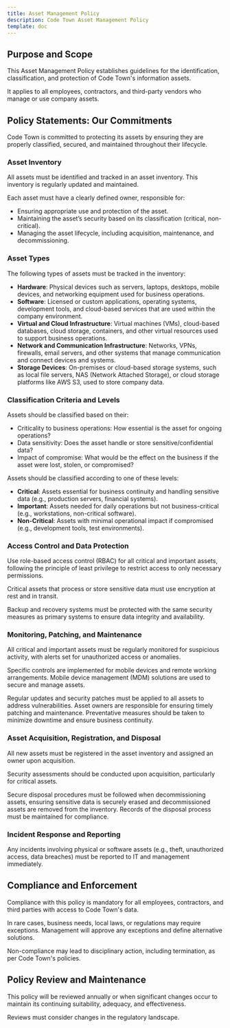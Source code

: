 ```yaml
---
title: Asset Management Policy
description: Code Town Asset Management Policy
template: doc
---
```


## Purpose and Scope

This Asset Management Policy establishes guidelines for the identification,
classification, and protection of Code Town's information assets.

It applies to all employees, contractors, and third-party vendors who manage or
use company assets.

## Policy Statements: Our Commitments

Code Town is committed to protecting its assets by ensuring they are properly
classified, secured, and maintained throughout their lifecycle.

### Asset Inventory

All assets must be identified and tracked in an asset inventory. This inventory
is regularly updated and maintained.

Each asset must have a clearly defined owner, responsible for:

- Ensuring appropriate use and protection of the asset.
- Maintaining the asset’s security based on its classification (critical,
  non-critical).
- Managing the asset lifecycle, including acquisition, maintenance, and
  decommissioning.

### Asset Types

The following types of assets must be tracked in the inventory:

- **Hardware**: Physical devices such as servers, laptops, desktops, mobile
  devices, and networking equipment used for business operations.
- **Software**: Licensed or custom applications, operating systems, development
  tools, and cloud-based services that are used within the company environment.
- **Virtual and Cloud Infrastructure**: Virtual machines (VMs), cloud-based
  databases, cloud storage, containers, and other virtual resources used to
  support business operations.
- **Network and Communication Infrastructure**: Networks, VPNs, firewalls, email
  servers, and other systems that manage communication and connect devices and
  systems.
- **Storage Devices**: On-premises or cloud-based storage systems, such as local
  file servers, NAS (Network Attached Storage), or cloud storage platforms like
  AWS S3, used to store company data.

### Classification Criteria and Levels

Assets should be classified based on their:

- Criticality to business operations: How essential is the asset for ongoing
  operations?
- Data sensitivity: Does the asset handle or store sensitive/confidential data?
- Impact of compromise: What would be the effect on the business if the asset
  were lost, stolen, or compromised?

Assets should be classified according to one of these levels:

- **Critical**: Assets essential for business continuity and handling sensitive
  data (e.g., production servers, financial systems).
- **Important**: Assets needed for daily operations but not business-critical
  (e.g., workstations, non-critical software).
- **Non-Critical**: Assets with minimal operational impact if compromised (e.g.,
  development tools, test environments).

### Access Control and Data Protection

Use role-based access control (RBAC) for all critical and important assets,
following the principle of least privilege to restrict access to only necessary
permissions.

Critical assets that process or store sensitive data must use encryption at rest
and in transit.

Backup and recovery systems must be protected with the same security measures as
primary systems to ensure data integrity and availability.

### Monitoring, Patching, and Maintenance

All critical and important assets must be regularly monitored for suspicious
activity, with alerts set for unauthorized access or anomalies.

Specific controls are implemented for mobile devices and remote working
arrangements. Mobile device management (MDM) solutions are used to secure and
manage assets.

Regular updates and security patches must be applied to all assets to address
vulnerabilities. Asset owners are responsible for ensuring timely patching and
maintenance. Preventative measures should be taken to minimize downtime and
ensure business continuity.

### Asset Acquisition, Registration, and Disposal

All new assets must be registered in the asset inventory and assigned an owner
upon acquisition.

Security assessments should be conducted upon acquisition, particularly for
critical assets.

Secure disposal procedures must be followed when decommissioning assets,
ensuring sensitive data is securely erased and decommissioned assets are removed
from the inventory. Records of the disposal process must be maintained for
compliance.

### Incident Response and Reporting

Any incidents involving physical or software assets (e.g., theft, unauthorized
access, data breaches) must be reported to IT and management immediately.

## Compliance and Enforcement

Compliance with this policy is mandatory for all employees, contractors, and
third parties with access to Code Town's data.

In rare cases, business needs, local laws, or regulations may require
exceptions. Management will approve any exceptions and define alternative
solutions.

Non-compliance may lead to disciplinary action, including termination, as per
Code Town's policies.

## Policy Review and Maintenance

This policy will be reviewed annually or when significant changes occur to
maintain its continuing suitability, adequacy, and effectiveness.

Reviews must consider changes in the regulatory landscape.
